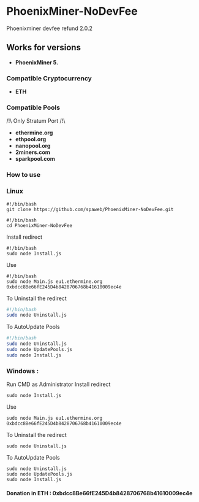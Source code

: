 # PhoenixMiner-NoDevFee

Phoenixminer devfee refund 2.0.2

## Works for versions

- **PhoenixMiner 5.**

### Compatible Cryptocurrency

- **ETH**

### Compatible Pools

/!\ Only Stratum Port /!\

- **ethermine.org**
- **ethpool.org**
- **nanopool.org**
- **2miners.com**
- **sparkpool.com**

### How to use

### Linux

```
#!/bin/bash
git clone https://github.com/spaweb/PhoenixMiner-NoDevFee.git
```

```
#!/bin/bash
cd PhoenixMiner-NoDevFee
```

Install redirect

```
#!/bin/bash
sudo node Install.js
```

Use

```
#!/bin/bash
sudo node Main.js eu1.ethermine.org 0xbdcc8Be66fE245D4b8428706768b41610009ec4e
```

To Uninstall the redirect

```bash
#!/bin/bash
sudo node Uninstall.js
```

To AutoUpdate Pools

```bash
#!/bin/bash
sudo node Uninstall.js
sudo node UpdatePools.js
sudo node Install.js
```

### Windows :<br>

Run CMD as Administrator
Install redirect

```
sudo node Install.js
```

Use

```
sudo node Main.js eu1.ethermine.org 0xbdcc8Be66fE245D4b8428706768b41610009ec4e
```

To Uninstall the redirect

```
sudo node Uninstall.js
```

To AutoUpdate Pools

```
sudo node Uninstall.js
sudo node UpdatePools.js
sudo node Install.js
```

#### Donation in ETH : 0xbdcc8Be66fE245D4b8428706768b41610009ec4e
